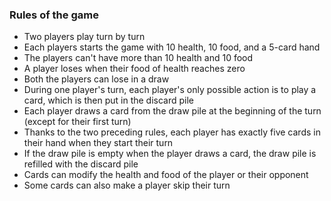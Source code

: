 ### Rules of the game

* Two players play turn by turn
* Each players starts the game with 10 health, 10 food, and a 5-card hand
* The players can't have more than 10 health and 10 food
* A player loses when their food of health reaches zero
* Both the players can lose in a draw
* During one player's turn, each player's only possible action is to play a card, which is then put in the discard pile
* Each player draws a card from the draw pile at the beginning of the turn (except for their first turn)
* Thanks to the two preceding rules, each player has exactly five cards in their hand when they start their turn
* If the draw pile is empty when the player draws a card, the draw pile is refilled with the discard pile
* Cards can modify the health and food of the player or their opponent 
* Some cards can also make a player skip their turn
